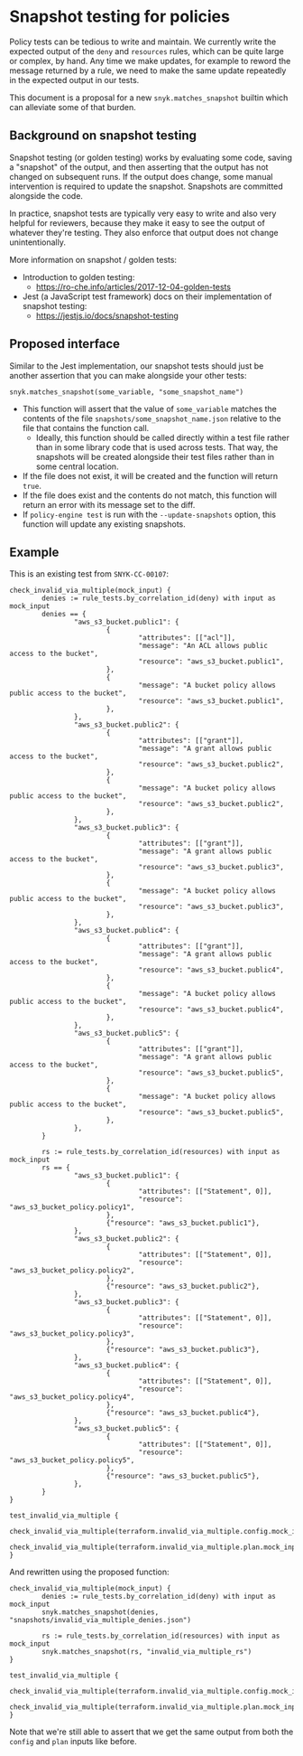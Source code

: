 # Snapshot testing for policies

Policy tests can be tedious to write and maintain. We currently write the expected
output of the `deny` and `resources` rules, which can be quite large or complex, by
hand. Any time we make updates, for example to reword the message returned by a rule, we
need to make the same update repeatedly in the expected output in our tests.

This document is a proposal for a new `snyk.matches_snapshot` builtin which can
alleviate some of that burden.

## Background on snapshot testing

Snapshot testing (or golden testing) works by evaluating some code, saving a "snapshot"
of the output, and then asserting that the output has not changed on subsequent runs. If
the output does change, some manual intervention is required to update the snapshot.
Snapshots are committed alongside the code.

In practice, snapshot tests are typically very easy to write and also very helpful for
reviewers, because they make it easy to see the output of whatever they're testing.
They also enforce that output does not change unintentionally.

More information on snapshot / golden tests:

* Introduction to golden testing:
  * https://ro-che.info/articles/2017-12-04-golden-tests
* Jest (a JavaScript test framework) docs on their implementation of snapshot testing:
  * https://jestjs.io/docs/snapshot-testing

## Proposed interface

Similar to the Jest implementation, our snapshot tests should just be another assertion
that you can make alongside your other tests:

```open-policy-agent
snyk.matches_snapshot(some_variable, "some_snapshot_name")
```

* This function will assert that the value of `some_variable` matches the contents of
  the file `snapshots/some_snapshot_name.json` relative to the file that contains the
  function call.
    * Ideally, this function should be called directly within a test file rather than in
      some library code that is used across tests. That way, the snapshots will be
      created alongside their test files rather than in some central location.
* If the file does not exist, it will be created and the function will return `true`.
* If the file does exist and the contents do not match, this function will return an
  error with its message set to the diff.
* If `policy-engine test` is run with the `--update-snapshots` option, this function will update
  any existing snapshots.

## Example

This is an existing test from `SNYK-CC-00107`:

```open-policy-agent
check_invalid_via_multiple(mock_input) {
        denies := rule_tests.by_correlation_id(deny) with input as mock_input
        denies == {
                "aws_s3_bucket.public1": {
                        {
                                "attributes": [["acl"]],
                                "message": "An ACL allows public access to the bucket",
                                "resource": "aws_s3_bucket.public1",
                        },
                        {
                                "message": "A bucket policy allows public access to the bucket",
                                "resource": "aws_s3_bucket.public1",
                        },
                },
                "aws_s3_bucket.public2": {
                        {
                                "attributes": [["grant"]],
                                "message": "A grant allows public access to the bucket",
                                "resource": "aws_s3_bucket.public2",
                        },
                        {
                                "message": "A bucket policy allows public access to the bucket",
                                "resource": "aws_s3_bucket.public2",
                        },
                },
                "aws_s3_bucket.public3": {
                        {
                                "attributes": [["grant"]],
                                "message": "A grant allows public access to the bucket",
                                "resource": "aws_s3_bucket.public3",
                        },
                        {
                                "message": "A bucket policy allows public access to the bucket",
                                "resource": "aws_s3_bucket.public3",
                        },
                },
                "aws_s3_bucket.public4": {
                        {
                                "attributes": [["grant"]],
                                "message": "A grant allows public access to the bucket",
                                "resource": "aws_s3_bucket.public4",
                        },
                        {
                                "message": "A bucket policy allows public access to the bucket",
                                "resource": "aws_s3_bucket.public4",
                        },
                },
                "aws_s3_bucket.public5": {
                        {
                                "attributes": [["grant"]],
                                "message": "A grant allows public access to the bucket",
                                "resource": "aws_s3_bucket.public5",
                        },
                        {
                                "message": "A bucket policy allows public access to the bucket",
                                "resource": "aws_s3_bucket.public5",
                        },
                },
        }

        rs := rule_tests.by_correlation_id(resources) with input as mock_input
        rs == {
                "aws_s3_bucket.public1": {
                        {
                                "attributes": [["Statement", 0]],
                                "resource": "aws_s3_bucket_policy.policy1",
                        },
                        {"resource": "aws_s3_bucket.public1"},
                },
                "aws_s3_bucket.public2": {
                        {
                                "attributes": [["Statement", 0]],
                                "resource": "aws_s3_bucket_policy.policy2",
                        },
                        {"resource": "aws_s3_bucket.public2"},
                },
                "aws_s3_bucket.public3": {
                        {
                                "attributes": [["Statement", 0]],
                                "resource": "aws_s3_bucket_policy.policy3",
                        },
                        {"resource": "aws_s3_bucket.public3"},
                },
                "aws_s3_bucket.public4": {
                        {
                                "attributes": [["Statement", 0]],
                                "resource": "aws_s3_bucket_policy.policy4",
                        },
                        {"resource": "aws_s3_bucket.public4"},
                },
                "aws_s3_bucket.public5": {
                        {
                                "attributes": [["Statement", 0]],
                                "resource": "aws_s3_bucket_policy.policy5",
                        },
                        {"resource": "aws_s3_bucket.public5"},
                },
        }
}

test_invalid_via_multiple {
        check_invalid_via_multiple(terraform.invalid_via_multiple.config.mock_input)
        check_invalid_via_multiple(terraform.invalid_via_multiple.plan.mock_input)
}
```

And rewritten using the proposed function:

```open-policy-agent
check_invalid_via_multiple(mock_input) {
        denies := rule_tests.by_correlation_id(deny) with input as mock_input
        snyk.matches_snapshot(denies, "snapshots/invalid_via_multiple_denies.json")

        rs := rule_tests.by_correlation_id(resources) with input as mock_input
        snyk.matches_snapshot(rs, "invalid_via_multiple_rs")
}

test_invalid_via_multiple {
        check_invalid_via_multiple(terraform.invalid_via_multiple.config.mock_input)
        check_invalid_via_multiple(terraform.invalid_via_multiple.plan.mock_input)
}
```

Note that we're still able to assert that we get the same output from both the `config`
and `plan` inputs like before.
